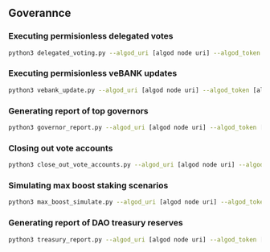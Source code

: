 ## Goverannce

### Executing permisionless delegated votes
```bash
python3 delegated_voting.py --algod_uri [algod node uri] --algod_token [algod node token] --indexer_uri [indexer node uri] --indexer_token [indexer node token] --env_fpath [fpath to env vars]
```

### Executing permisionless veBANK updates
```bash
python3 vebank_update.py --algod_uri [algod node uri] --algod_token [algod node token] --indexer_uri [indexer node uri] --indexer_token [indexer node token] --pct_threshold [percent veBANK delta threshold] --env_fpath [fpath to env vars]
```

### Generating report of top governors
```bash
python3 governor_report.py --algod_uri [algod node uri] --algod_token [algod node token] --indexer_uri [indexer node uri] --indexer_token [indexer node token] --csv_fpath [csv fpath]
```

### Closing out vote accounts
```bash
python3 close_out_vote_accounts.py --algod_uri [algod node uri] --algod_token [algod node token] --indexer_uri [indexer node uri] --indexer_token [indexer node token] --env_fpath [fpath to env vars]
```

### Simulating max boost staking scenarios
```bash
python3 max_boost_simulate.py --algod_uri [algod node uri] --algod_token [algod node token] --indexer_uri [indexer node uri] --indexer_token [indexer node token] --bank_amount [amount of BANK to lock] --staked_amts [comma-delimited list of asset stake amounts]
```

### Generating report of DAO treasury reserves
```bash
python3 treasury_report.py --algod_uri [algod node uri] --algod_token [algod node token] --indexer_uri [indexer node uri] --indexer_token [indexer node token]
```